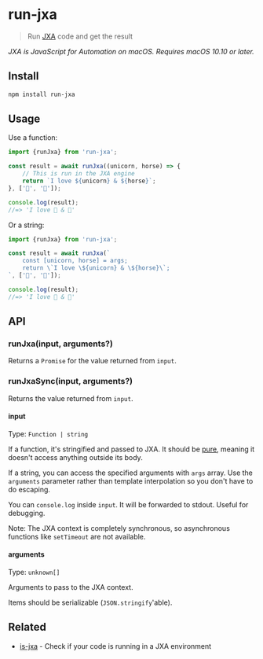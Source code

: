 # run-jxa

> Run [JXA](https://github.com/dtinth/JXA-Cookbook) code and get the result

*JXA is JavaScript for Automation on macOS. Requires macOS 10.10 or later.*

## Install

```sh
npm install run-jxa
```

## Usage

Use a function:

```js
import {runJxa} from 'run-jxa';

const result = await runJxa((unicorn, horse) => {
	// This is run in the JXA engine
	return `I love ${unicorn} & ${horse}`;
}, ['🦄', '🐴']);

console.log(result);
//=> 'I love 🦄 & 🐴'
```

Or a string:

```js
import {runJxa} from 'run-jxa';

const result = await runJxa(`
	const [unicorn, horse] = args;
	return \`I love \${unicorn} & \${horse}\`;
`, ['🦄', '🐴']);

console.log(result);
//=> 'I love 🦄 & 🐴'
```

## API

### runJxa(input, arguments?)

Returns a `Promise` for the value returned from `input`.

### runJxaSync(input, arguments?)

Returns the value returned from `input`.

#### input

Type: `Function | string`

If a function, it's stringified and passed to JXA. It should be [pure](https://en.wikipedia.org/wiki/Pure_function), meaning it doesn't access anything outside its body.

If a string, you can access the specified arguments with `args` array. Use the `arguments` parameter rather than template interpolation so you don't have to do escaping.

You can `console.log` inside `input`. It will be forwarded to stdout. Useful for debugging.

Note: The JXA context is completely synchronous, so asynchronous functions like `setTimeout` are not available.

#### arguments

Type: `unknown[]`

Arguments to pass to the JXA context.

Items should be serializable (`JSON.stringify`'able).

## Related

- [is-jxa](https://github.com/sindresorhus/is-jxa) - Check if your code is running in a JXA environment
